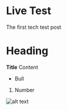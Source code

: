 # Live Test

The first tech test post

# Heading
**Title**
Content

* Bull
1. Number

![alt text](../../images/blog_images/pizza.jpg)

